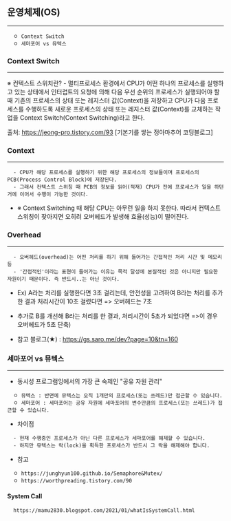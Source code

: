 ## 운영체제(OS)
---
```
  ㅇ Context Switch
  ㅇ 세마포어 vs 뮤텍스
```

### Context Switch
-----
  ※ 컨텍스트 스위치란?
    - 멀티프로세스 환경에서 CPU가 어떤 하나의 프로세스를 실행하고 있는 상태에서 인터럽트의 요청에 의해 다음 우선 순위의 프로세스가 실행되어야 할 때
      기존의 프로세스의 상태 또는 레지스터 값(Context)을 저장하고 CPU가 다음 프로세스를 수행하도록 새로운 프로세스의 상태 또는 레지스터 값(Context)를
      교체하는 작업을 Context Switch(Context Switching)라고 한다.

  출처: https://jeong-pro.tistory.com/93 [기본기를 쌓는 정아마추어 코딩블로그]



### Context
----
```
  - CPU가 해당 프로세스를 실행하기 위한 해당 프로세스의 정보들이며 프로세스의 PCB(Process Control Block)에 저장된다.
  - 그래서 컨텍스트 스위칭 때 PCB의 정보를 읽어(적재) CPU가 전에 프로세스가 일을 하던 거에 이어서 수행이 가능한 것이다.
```
+ ※ Context Switching 때 해당 CPU는 아무런 일을 하지 못한다. 따라서 컨텍스트 스위칭이 잦아지면 오히려 오버헤드가 발생해 효율(성능)이 떨어진다.

### Overhead
----
```
  - 오버헤드(overhead)는 어떤 처리를 하기 위해 들어가는 간접적인 처리 시간 및 메모리 등
  - '간접적인'이라는 표현이 들어가는 이유는 목적 달성에 본질적인 것은 아니지만 필요한 자원이기 때문이다. 즉 반드시..는 아닌 것이다. 
```
  + Ex) A라는 처리를 실행한다면 3초 걸리는데, 안전성을 고려하여 B라는 처리를 추가한 결과 처리시간이 10초 걸렸다면 => 오버헤드는 7초 
  + 추가로 B를 개선해 B라는 처리를 한 결과, 처리시간이 5초가 되었다면 =>이 경우 오버헤드가 5초 단축)


+ 참고 블로그(★) : https://gs.saro.me/dev?page=10&tn=160 


### 세마포어 vs 뮤텍스 
-----
+ 동시성 프로그램잉에서의 가장 큰 숙제인 "공유 자원 관리"
```
  ㅇ 뮤텍스 : 반면에 뮤텍스는 오직 1개만의 프로세스(또는 쓰레드)만 접근할 수 있습니다.
  ㅇ 세마포어 : 세마포어는 공유 자원에 세마포어의 변수만큼의 프로세스(또는 쓰레드)가 접근할 수 있습니다.
```

+ 차이점
```
  - 현재 수행중인 프로세스가 아닌 다른 프로세스가 세마포어를 해제할 수 있습니다.
  - 하지만 뮤텍스는 락(lock)을 획득한 프로세스가 반드시 그 락을 해제해야 합니다.
```

+ 참고
```
  ㅇ https://junghyun100.github.io/Semaphore&Mutex/
  ㅇ https://worthpreading.tistory.com/90
```

#### System Call
```
  https://mamu2830.blogspot.com/2021/01/whatIsSystemCall.html
```
